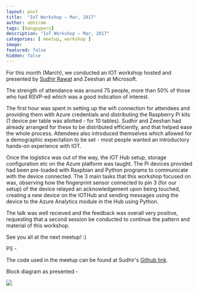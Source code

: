 ```yaml
---
layout: post
title:  "IoT Workshop – Mar, 2017"
author: abhiram
tags: [bangpypers]
description: "IoT Workshop – Mar, 2017"
categories: [ meetup, workshop ]
image:
featured: false
hidden: false
---
```


For this month (March), we conducted an IOT workshop hosted and presented by [Sudhir Rawat](https://twitter.com/rawatsudhir) and Zeeshan at Microsoft.

The strength of attendance was around 75 people, more than 50% of those who had RSVP-ed which was a good indication of interest.

The first hour was spent in setting up the wifi connection for attendees and providing them with Azure credentials and distributing the Raspberry Pi kits (1 device per table was allotted - for 10 tables). Sudhir and Zeeshan had already arranged for these to be distributed efficiently, and that helped ease the whole process. Attendees also introduced themselves which allowed for a demographic expectation to be set  - most people wanted an introductory hands-on experience with IOT.

Once the logistics was out of the way, the IOT Hub setup, storage configuration etc on the Azure platform was taught. The Pi devices provided had been pre-loaded with Raspbian and Python programs to communicate with the device connected. The 3 main tasks that this workshop focused on was, observing how the fingerprint sensor connected to pin 3 (for our setup) of the device relayed an acknowledgement upon being touched, creating a new device on the IOTHub and sending messages using the device to the Azure Analytics module in the Hub using Python.

The talk was well recieved and the feedback was overall very positive, requesting that a second session be conducted to continue the pattern and material of this workshop.

See you all at the next meetup! :)

PS -

The code used in the meetup can be found at Sudhir's [Github link](https://github.com/rawatsudhir/RaspberryPiPythonIoT).

Block diagram as presented -

<img src = "https://a248.e.akamai.net/secure.meetupstatic.com/photos/event/d/8/4/5/highres_459235365.jpeg"></img>

